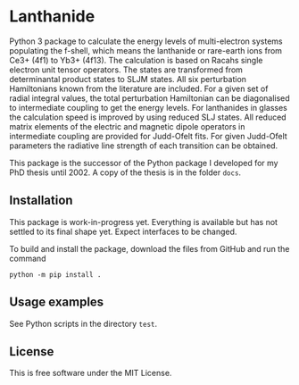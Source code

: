 # Lanthanide

Python 3 package to calculate the energy levels of multi-electron systems
populating the f-shell, which means the lanthanide or rare-earth ions from
Ce3+ (4f1) to Yb3+ (4f13). The calculation is based on Racahs single electron
unit tensor operators. The states are transformed from determinantal product
states to SLJM states. All six perturbation Hamiltonians known from the
literature are included. For a given set of radial integral values, the
total perturbation Hamiltonian can be diagonalised to intermediate coupling
to get the energy levels. For lanthanides in glasses the calculation speed
is improved by using reduced SLJ states. All reduced matrix elements of the
electric and magnetic dipole operators in intermediate coupling are provided
for Judd-Ofelt fits. For given Judd-Ofelt parameters the radiative line strength
of each transition can be obtained.

This package is the successor of the Python package I developed for my PhD
thesis until 2002. A copy of the thesis is in the folder `docs`. 

## Installation

This package is work-in-progress yet. Everything is available but has not
settled to its final shape yet. Expect interfaces to be changed.

To build and install the package, download the files from GitHub and run
the command

```
python -m pip install .
```

## Usage examples

See Python scripts in the directory `test`.

## License

This is free software under the MIT License.
